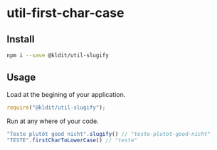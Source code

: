 # util-first-char-case

## Install
```bash
npm i --save @kldit/util-slugify
```

## Usage
Load at the begining of your application.
```javascript
require("@kldit/util-slugify");
```
Run at any where of your code.
```javascript
"Teste plutôt good nicht".slugify() // "teste-plutot-good-nicht"
"TESTE".firstCharToLowerCase() // "teste"
```
